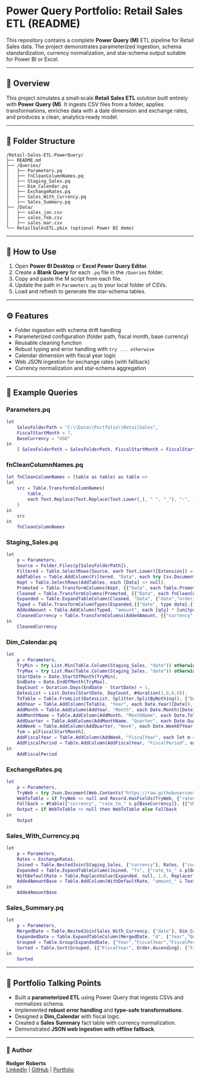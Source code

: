 # Power Query Portfolio: Retail Sales ETL (README)

This repository contains a complete **Power Query (M)** ETL pipeline for Retail Sales data. The project demonstrates parameterized ingestion, schema standardization, currency normalization, and star‑schema output suitable for Power BI or Excel.

---

## 🧩 Overview
This project simulates a small‑scale **Retail Sales ETL** solution built entirely with **Power Query (M)**. It ingests CSV files from a folder, applies transformations, enriches data with a date dimension and exchange rates, and produces a clean, analytics‑ready model.

---

## 📁 Folder Structure
```
/Retail-Sales-ETL-PowerQuery/
├── README.md
├── /Queries/
│   ├── Parameters.pq
│   ├── fnCleanColumnNames.pq
│   ├── Staging_Sales.pq
│   ├── Dim_Calendar.pq
│   ├── ExchangeRates.pq
│   ├── Sales_With_Currency.pq
│   ├── Sales_Summary.pq
├── /Data/
│   ├── sales_jan.csv
│   ├── sales_feb.csv
│   ├── sales_mar.csv
└── RetailSalesETL.pbix (optional Power BI demo)
```

---

## 🚀 How to Use
1. Open **Power BI Desktop** or **Excel Power Query Editor**.
2. Create a **Blank Query** for each `.pq` file in the `/Queries` folder.
3. Copy and paste the M script from each file.
4. Update the path in `Parameters.pq` to your local folder of CSVs.
5. Load and refresh to generate the star‑schema tables.

---

## ⚙️ Features
- Folder ingestion with schema drift handling
- Parameterized configuration (folder path, fiscal month, base currency)
- Reusable cleaning function
- Robust typing and error handling with `try ... otherwise`
- Calendar dimension with fiscal year logic
- Web JSON ingestion for exchange rates (with fallback)
- Currency normalization and star‑schema aggregation

---

## 🧱 Example Queries
### Parameters.pq
```m
let
    SalesFolderPath = "C:\\Data\\Portfolio\\RetailSales",
    FiscalStartMonth = 7,
    BaseCurrency = "USD"
in
    [ SalesFolderPath = SalesFolderPath, FiscalStartMonth = FiscalStartMonth, BaseCurrency = BaseCurrency ]
```

### fnCleanColumnNames.pq
```m
let fnCleanColumnNames = (table as table) as table =>
let
    src = Table.TransformColumnNames(
        table,
        each Text.Replace(Text.Replace(Text.Lower(_), " ", "_"), "-", "_")
    )
in
    src
in
    fnCleanColumnNames
```

### Staging_Sales.pq
```m
let
    p = Parameters,
    Source = Folder.Files(p[SalesFolderPath]),
    Filtered = Table.SelectRows(Source, each Text.Lower([Extension]) = ".csv"),
    AddTables = Table.AddColumn(Filtered, "Data", each try Csv.Document(File.Contents([Folder Path] & [Name]), [Delimiter=",", Columns=7, Encoding=65001, QuoteStyle=QuoteStyle.Csv]) otherwise null),
    Kept = Table.SelectRows(AddTables, each [Data] <> null),
    Promoted = Table.TransformColumns(Kept, {{"Data", each Table.PromoteHeaders(_, [PromoteAllScalars=true])}}),
    Cleaned = Table.TransformColumns(Promoted, {{"Data", each fnCleanColumnNames(_)}}),
    Expanded = Table.ExpandTableColumn(Cleaned, "Data", {"date","orderid","store","sku","qty","unitprice","currency"}, {"date","orderid","store","sku","qty","unitprice","currency"}),
    Typed = Table.TransformColumnTypes(Expanded,{{"date", type date},{"orderid", type text},{"store", type text},{"sku", type text},{"qty", Int64.Type},{"unitprice", type number},{"currency", type text}}),
    AddedAmount = Table.AddColumn(Typed, "amount", each [qty] * [unitprice], type number),
    CleanedCurrency = Table.TransformColumns(AddedAmount, {{"currency", each Text.Upper(_), type text}})
in
    CleanedCurrency
```

### Dim_Calendar.pq
```m
let
    p = Parameters,
    TryMin = try List.Min(Table.Column(Staging_Sales, "date")) otherwise #date(2024,1,1),
    TryMax = try List.Max(Table.Column(Staging_Sales, "date")) otherwise #date(2026,12,31),
    StartDate = Date.StartOfMonth(TryMin),
    EndDate = Date.EndOfMonth(TryMax),
    DayCount = Duration.Days(EndDate - StartDate) + 1,
    DatesList = List.Dates(StartDate, DayCount, #duration(1,0,0,0)),
    ToTable = Table.FromList(DatesList, Splitter.SplitByNothing(), {"Date"}),
    AddYear = Table.AddColumn(ToTable, "Year", each Date.Year([Date]), Int64.Type),
    AddMonth = Table.AddColumn(AddYear, "Month", each Date.Month([Date]), Int64.Type),
    AddMonthName = Table.AddColumn(AddMonth, "MonthName", each Date.ToText([Date], "MMM"), type text),
    AddQuarter = Table.AddColumn(AddMonthName, "Quarter", each Date.QuarterOfYear([Date]), Int64.Type),
    AddWeek = Table.AddColumn(AddQuarter, "Week", each Date.WeekOfYear([Date]), Int64.Type),
    fsm = p[FiscalStartMonth],
    AddFiscalYear = Table.AddColumn(AddWeek, "FiscalYear", each let m = [Month] in if m >= fsm then [Year] else [Year]-1, Int64.Type),
    AddFiscalPeriod = Table.AddColumn(AddFiscalYear, "FiscalPeriod", each let m=[Month] in if m >= fsm then m - fsm + 1 else m + (12 - fsm + 1), Int64.Type)
in
    AddFiscalPeriod
```

### ExchangeRates.pq
```m
let
    p = Parameters,
    TryWeb = try Json.Document(Web.Contents("https://raw.githubusercontent.com/PublicAPIs-Example/data/main/sample_fx.json", [Timeout=#duration(0,0,30,0)])) otherwise null,
    WebToTable = if TryWeb <> null and Record.HasFields(TryWeb, {"rates"}) then let rates = TryWeb[rates], toList = Record.ToTable(rates), Renamed = Table.RenameColumns(toList, {{"Name","currency"},{"Value","rate_to_" & p[BaseCurrency]}}), Typed = Table.TransformColumnTypes(Renamed, {{"currency", type text}, {"rate_to_" & p[BaseCurrency], type number}}) in Typed else null,
    Fallback = #table({"currency", "rate_to_" & p[BaseCurrency]}, {{"USD", 1.0},{"EUR", 1.08},{"GBP", 1.27},{"JPY", 0.0066},{"CAD", 0.73}}),
    Output = if WebToTable <> null then WebToTable else Fallback
in
    Output
```

### Sales_With_Currency.pq
```m
let
    p = Parameters,
    Rates = ExchangeRates,
    Joined = Table.NestedJoin(Staging_Sales, {"currency"}, Rates, {"currency"}, "fx", JoinKind.LeftOuter),
    Expanded = Table.ExpandTableColumn(Joined, "fx", {"rate_to_" & p[BaseCurrency]}, {"rate_to_base"}),
    WithDefaultRate = Table.ReplaceValue(Expanded, null, 1.0, Replacer.ReplaceValue, {"rate_to_base"}),
    AddedAmountBase = Table.AddColumn(WithDefaultRate, "amount_" & Text.Lower(p[BaseCurrency]), each [amount] * [rate_to_base], type number)
in
    AddedAmountBase
```

### Sales_Summary.pq
```m
let
    p = Parameters,
    MergedDate = Table.NestedJoin(Sales_With_Currency, {"date"}, Dim_Calendar, {"Date"}, "d", JoinKind.LeftOuter),
    ExpandedDate = Table.ExpandTableColumn(MergedDate, "d", {"Year","Quarter","Month","MonthName","FiscalYear","FiscalPeriod"}, {"Year","Quarter","Month","MonthName","FiscalYear","FiscalPeriod"}),
    Grouped = Table.Group(ExpandedDate, {"Year","FiscalYear","FiscalPeriod","Month","MonthName","store","sku"}, {{"Orders", each List.NonNullCount([orderid]), Int64.Type}, {"Units", each List.Sum([qty]), Int64.Type}, {"Sales", each List.Sum([amount]), type number}, {"Sales_" & Text.Upper(p[BaseCurrency]), each List.Sum([amount_" & Text.Lower(p[BaseCurrency]) & "]), type number}}),
    Sorted = Table.Sort(Grouped, {{"FiscalYear", Order.Ascending}, {"FiscalPeriod", Order.Ascending}, {"store", Order.Ascending}, {"sku", Order.Ascending}})
in
    Sorted
```

---

## 🏁 Portfolio Talking Points
- Built a **parameterized ETL** using Power Query that ingests CSVs and normalizes schema.
- Implemented **robust error handling** and **type-safe transformations**.
- Designed a **Dim_Calendar** with fiscal logic.
- Created a **Sales Summary** fact table with currency normalization.
- Demonstrated **JSON web ingestion with offline fallback**.

---

### 👤 Author
**Rodger Roberts**  
[LinkedIn](https://www.linkedin.com/in/rodger-roberts/) | [GitHub](https://github.com/) | [Portfolio](https://github.com/)

